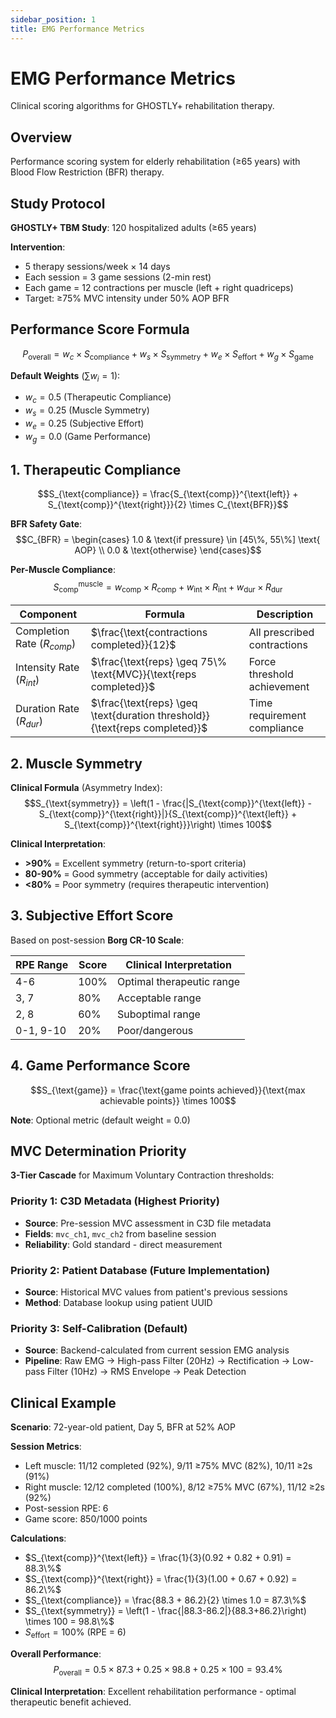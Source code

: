 ```yaml
---
sidebar_position: 1
title: EMG Performance Metrics
---
```


# EMG Performance Metrics

Clinical scoring algorithms for GHOSTLY+ rehabilitation therapy.

## Overview

Performance scoring system for elderly rehabilitation (≥65 years) with Blood Flow Restriction (BFR) therapy.

## Study Protocol

**GHOSTLY+ TBM Study**: 120 hospitalized adults (≥65 years)

**Intervention**:
- 5 therapy sessions/week × 14 days
- Each session = 3 game sessions (2-min rest)
- Each game = 12 contractions per muscle (left + right quadriceps)
- Target: ≥75% MVC intensity under 50% AOP BFR

## Performance Score Formula

$$P_{\text{overall}} = w_c \times S_{\text{compliance}} + w_s \times S_{\text{symmetry}} + w_e \times S_{\text{effort}} + w_g \times S_{\text{game}}$$

**Default Weights** ($\sum w_i = 1$):
- $w_c = 0.5$ (Therapeutic Compliance)
- $w_s = 0.25$ (Muscle Symmetry)  
- $w_e = 0.25$ (Subjective Effort)
- $w_g = 0.0$ (Game Performance)

## 1. Therapeutic Compliance

$$S_{\text{compliance}} = \frac{S_{\text{comp}}^{\text{left}} + S_{\text{comp}}^{\text{right}}}{2} \times C_{\text{BFR}}$$

**BFR Safety Gate**:
$$C_{BFR} = \begin{cases}
1.0 & \text{if pressure} \in [45\%, 55\%] \text{ AOP} \\
0.0 & \text{otherwise}
\end{cases}$$

**Per-Muscle Compliance**:
$$S_{\text{comp}}^{\text{muscle}} = w_{\text{comp}} \times R_{\text{comp}} + w_{\text{int}} \times R_{\text{int}} + w_{\text{dur}} \times R_{\text{dur}}$$

| Component | Formula | Description |
|-----------|---------|-------------|
| Completion Rate ($R_{comp}$) | $\frac{\text{contractions completed}}{12}$ | All prescribed contractions |
| Intensity Rate ($R_{int}$) | $\frac{\text{reps} \geq 75\% \text{MVC}}{\text{reps completed}}$ | Force threshold achievement |
| Duration Rate ($R_{dur}$) | $\frac{\text{reps} \geq \text{duration threshold}}{\text{reps completed}}$ | Time requirement compliance |

## 2. Muscle Symmetry

**Clinical Formula** (Asymmetry Index):
$$S_{\text{symmetry}} = \left(1 - \frac{|S_{\text{comp}}^{\text{left}} - S_{\text{comp}}^{\text{right}}|}{S_{\text{comp}}^{\text{left}} + S_{\text{comp}}^{\text{right}}}\right) \times 100$$

**Clinical Interpretation**:
- **>90%** = Excellent symmetry (return-to-sport criteria)
- **80-90%** = Good symmetry (acceptable for daily activities)  
- **<80%** = Poor symmetry (requires therapeutic intervention)

## 3. Subjective Effort Score

Based on post-session **Borg CR-10 Scale**:

| RPE Range | Score | Clinical Interpretation |
|-----------|-------|------------------------|
| 4-6 | 100% | Optimal therapeutic range |
| 3, 7 | 80% | Acceptable range |
| 2, 8 | 60% | Suboptimal range |
| 0-1, 9-10 | 20% | Poor/dangerous |

## 4. Game Performance Score

$$S_{\text{game}} = \frac{\text{game points achieved}}{\text{max achievable points}} \times 100$$

**Note**: Optional metric (default weight = 0.0)

## MVC Determination Priority

**3-Tier Cascade** for Maximum Voluntary Contraction thresholds:

### Priority 1: C3D Metadata (Highest Priority)
- **Source**: Pre-session MVC assessment in C3D file metadata
- **Fields**: `mvc_ch1`, `mvc_ch2` from baseline session
- **Reliability**: Gold standard - direct measurement

### Priority 2: Patient Database (Future Implementation)
- **Source**: Historical MVC values from patient's previous sessions
- **Method**: Database lookup using patient UUID

### Priority 3: Self-Calibration (Default)
- **Source**: Backend-calculated from current session EMG analysis
- **Pipeline**: Raw EMG → High-pass Filter (20Hz) → Rectification → Low-pass Filter (10Hz) → RMS Envelope → Peak Detection

## Clinical Example

**Scenario**: 72-year-old patient, Day 5, BFR at 52% AOP

**Session Metrics**:
- Left muscle: 11/12 completed (92%), 9/11 ≥75% MVC (82%), 10/11 ≥2s (91%)
- Right muscle: 12/12 completed (100%), 8/12 ≥75% MVC (67%), 11/12 ≥2s (92%)
- Post-session RPE: 6
- Game score: 850/1000 points

**Calculations**:
- $S_{\text{comp}}^{\text{left}} = \frac{1}{3}(0.92 + 0.82 + 0.91) = 88.3\%$
- $S_{\text{comp}}^{\text{right}} = \frac{1}{3}(1.00 + 0.67 + 0.92) = 86.2\%$
- $S_{\text{compliance}} = \frac{88.3 + 86.2}{2} \times 1.0 = 87.3\%$
- $S_{\text{symmetry}} = \left(1 - \frac{|88.3-86.2|}{88.3+86.2}\right) \times 100 = 98.8\%$
- $S_{\text{effort}} = 100\%$ (RPE = 6)

**Overall Performance**:
$$P_{\text{overall}} = 0.5 \times 87.3 + 0.25 \times 98.8 + 0.25 \times 100 = 93.4\%$$

**Clinical Interpretation**: Excellent rehabilitation performance - optimal therapeutic benefit achieved.